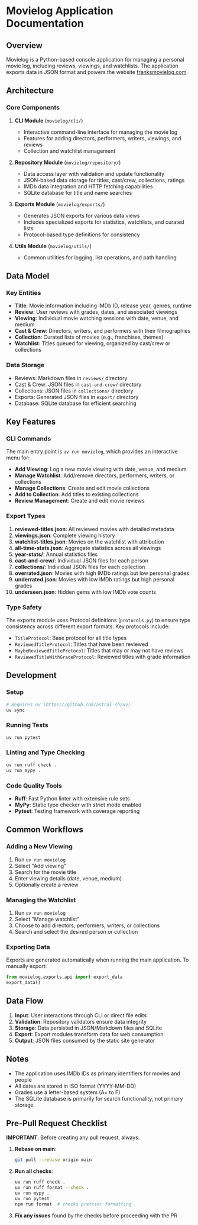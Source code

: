 # Movielog Application Documentation

## Overview

Movielog is a Python-based console application for managing a personal movie log, including reviews, viewings, and watchlists. The application exports data in JSON format and powers the website [franksmovielog.com](https://www.franksmovielog.com/).

## Architecture

### Core Components

1. **CLI Module** (`movielog/cli/`)
   - Interactive command-line interface for managing the movie log
   - Features for adding directors, performers, writers, viewings, and reviews
   - Collection and watchlist management

2. **Repository Module** (`movielog/repository/`)
   - Data access layer with validation and update functionality
   - JSON-based data storage for titles, cast/crew, collections, ratings
   - IMDb data integration and HTTP fetching capabilities
   - SQLite database for title and name searches

3. **Exports Module** (`movielog/exports/`)
   - Generates JSON exports for various data views
   - Includes specialized exports for statistics, watchlists, and curated lists
   - Protocol-based type definitions for consistency

4. **Utils Module** (`movielog/utils/`)
   - Common utilities for logging, list operations, and path handling

## Data Model

### Key Entities

- **Title**: Movie information including IMDb ID, release year, genres, runtime
- **Review**: User reviews with grades, dates, and associated viewings
- **Viewing**: Individual movie watching sessions with date, venue, and medium
- **Cast & Crew**: Directors, writers, and performers with their filmographies
- **Collection**: Curated lists of movies (e.g., franchises, themes)
- **Watchlist**: Titles queued for viewing, organized by cast/crew or collections

### Data Storage

- Reviews: Markdown files in `reviews/` directory
- Cast & Crew: JSON files in `cast-and-crew/` directory
- Collections: JSON files in `collections/` directory
- Exports: Generated JSON files in `export/` directory
- Database: SQLite database for efficient searching

## Key Features

### CLI Commands

The main entry point is `uv run movielog`, which provides an interactive menu for:

- **Add Viewing**: Log a new movie viewing with date, venue, and medium
- **Manage Watchlist**: Add/remove directors, performers, writers, or collections
- **Manage Collections**: Create and edit movie collections
- **Add to Collection**: Add titles to existing collections
- **Review Management**: Create and edit movie reviews

### Export Types

1. **reviewed-titles.json**: All reviewed movies with detailed metadata
2. **viewings.json**: Complete viewing history
3. **watchlist-titles.json**: Movies on the watchlist with attribution
4. **all-time-stats.json**: Aggregate statistics across all viewings
5. **year-stats/**: Annual statistics files
6. **cast-and-crew/**: Individual JSON files for each person
7. **collections/**: Individual JSON files for each collection
8. **overrated.json**: Movies with high IMDb ratings but low personal grades
9. **underrated.json**: Movies with low IMDb ratings but high personal grades
10. **underseen.json**: Hidden gems with low IMDb vote counts

### Type Safety

The exports module uses Protocol definitions (`protocols.py`) to ensure type consistency across different export formats. Key protocols include:

- `TitleProtocol`: Base protocol for all title types
- `ReviewedTitleProtocol`: Titles that have been reviewed
- `MaybeReviewedTitleProtocol`: Titles that may or may not have reviews
- `ReviewedTitleWithGradeProtocol`: Reviewed titles with grade information

## Development

### Setup

```bash
# Requires uv (https://github.com/astral-sh/uv)
uv sync
```

### Running Tests

```bash
uv run pytest
```

### Linting and Type Checking

```bash
uv run ruff check .
uv run mypy .
```

### Code Quality Tools

- **Ruff**: Fast Python linter with extensive rule sets
- **MyPy**: Static type checker with strict mode enabled
- **Pytest**: Testing framework with coverage reporting

## Common Workflows

### Adding a New Viewing

1. Run `uv run movielog`
2. Select "Add viewing"
3. Search for the movie title
4. Enter viewing details (date, venue, medium)
5. Optionally create a review

### Managing the Watchlist

1. Run `uv run movielog`
2. Select "Manage watchlist"
3. Choose to add directors, performers, writers, or collections
4. Search and select the desired person or collection

### Exporting Data

Exports are generated automatically when running the main application. To manually export:

```python
from movielog.exports.api import export_data
export_data()
```

## Data Flow

1. **Input**: User interactions through CLI or direct file edits
2. **Validation**: Repository validators ensure data integrity
3. **Storage**: Data persisted in JSON/Markdown files and SQLite
4. **Export**: Export modules transform data for web consumption
5. **Output**: JSON files consumed by the static site generator

## Notes

- The application uses IMDb IDs as primary identifiers for movies and people
- All dates are stored in ISO format (YYYY-MM-DD)
- Grades use a letter-based system (A+ to F)
- The SQLite database is primarily for search functionality, not primary storage

## Pre-Pull Request Checklist

**IMPORTANT**: Before creating any pull request, always:

1. **Rebase on main**:

   ```bash
   git pull --rebase origin main
   ```

2. **Run all checks**:

   ```bash
   uv run ruff check .
   uv run ruff format --check .
   uv run mypy .
   uv run pytest
   npm run format  # checks prettier formatting
   ```

3. **Fix any issues** found by the checks before proceeding with the PR
